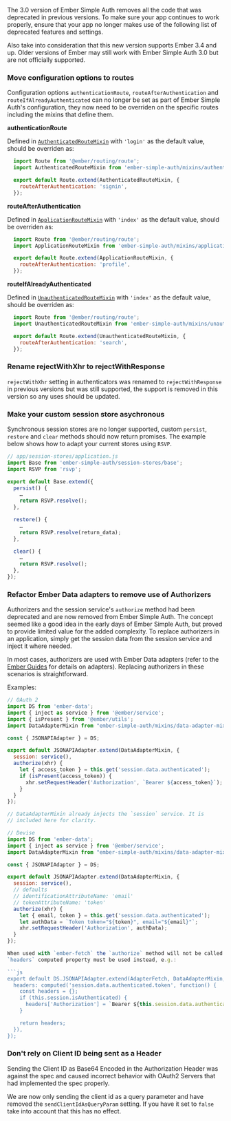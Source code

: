 The 3.0 version of Ember Simple Auth removes all the code that was deprecated in previous versions. To make sure
your app continues to work properly, ensure that your app no longer makes use of the following list of deprecated
features and settings.

Also take into consideration that this new version supports Ember 3.4 and up. Older versions of Ember may still
work with Ember Simple Auth 3.0 but are not officially supported.

### Move configuration options to routes

Configuration options `authenticationRoute`, `routeAfterAuthentication` and ` routeIfAlreadyAuthenticated` can
no longer be set as part of Ember Simple Auth's configuration, they now need to be overriden on the specific
routes including the mixins that define them.

**authenticationRoute**

Defined in [`AuthenticatedRouteMixin`](http://ember-simple-auth.com/api/classes/AuthenticatedRouteMixin.html) with
`'login'` as the default value, should be overriden as:

```js app/routes/protected.js
  import Route from '@ember/routing/route';
  import AuthenticatedRouteMixin from 'ember-simple-auth/mixins/authenticated-route-mixin';

  export default Route.extend(AuthenticatedRouteMixin, {
    routeAfterAuthentication: 'signin',
  });
```

**routeAfterAuthentication**

Defined in [`ApplicationRouteMixin`](http://ember-simple-auth.com/api/classes/ApplicationRouteMixin.html) with
`'index'` as the default value, should be overriden as:

```js app/routes/application.js
  import Route from '@ember/routing/route';
  import ApplicationRouteMixin from 'ember-simple-auth/mixins/application-route-mixin';

  export default Route.extend(ApplicationRouteMixin, {
    routeAfterAuthentication: 'profile',
  });
```

**routeIfAlreadyAuthenticated**

Defined in [`UnauthenticatedRouteMixin`](http://ember-simple-auth.com/api/classes/UnauthenticatedRouteMixin.html) with
`'index'` as the default value, should be overriden as:

```js app/routes/application.js
  import Route from '@ember/routing/route';
  import UnauthenticatedRouteMixin from 'ember-simple-auth/mixins/unauthenticated-route-mixin';

  export default Route.extend(UnauthenticatedRouteMixin, {
    routeAfterAuthentication: 'search',
  });
```

### Rename rejectWithXhr to rejectWithResponse

`rejectWithXhr` setting in authenticators was renamed to `rejectWithResponse` in previous versions but was
still supported, the support is removed in this version so any uses should be updated.

### Make your custom session store asychronous

Synchronous session stores are no longer supported, custom `persist`, `restore` and `clear` methods should now return promises.
The example below shows how to adapt your current stores using `RSVP`.

```js
// app/session-stores/application.js
import Base from 'ember-simple-auth/session-stores/base';
import RSVP from 'rsvp';

export default Base.extend({
  persist() {
    …
    return RSVP.resolve();
  },

  restore() {
    …
    return RSVP.resolve(return_data);
  },

  clear() {
    …
    return RSVP.resolve();
  },
});
```

### Refactor Ember Data adapters to remove use of Authorizers

Authorizers and the session service's `authorize` method had been deprecated and
are now removed from Ember Simple Auth. The concept seemed like a good idea
in the early days of Ember Simple Auth, but proved to provide limited value for
the added complexity. To replace authorizers in an application, simply get the
session data from the session service and inject it where needed.

In most cases, authorizers are used with Ember Data adapters (refer to the
[Ember Guides](https://guides.emberjs.com/v3.4.0/models/customizing-adapters/#toc_headers-customization)
for details on adapters). Replacing authorizers in these scenarios is straightforward.

Examples:

```js
// OAuth 2
import DS from 'ember-data';
import { inject as service } from '@ember/service';
import { isPresent } from '@ember/utils';
import DataAdapterMixin from "ember-simple-auth/mixins/data-adapter-mixin";

const { JSONAPIAdapter } = DS;

export default JSONAPIAdapter.extend(DataAdapterMixin, {
  session: service(),
  authorize(xhr) {
    let { access_token } = this.get('session.data.authenticated');
    if (isPresent(access_token)) {
      xhr.setRequestHeader('Authorization', `Bearer ${access_token}`);
    }
  }
});

// DataAdapterMixin already injects the `session` service. It is
// included here for clarity.
```

```js
// Devise
import DS from 'ember-data';
import { inject as service } from '@ember/service';
import DataAdapterMixin from "ember-simple-auth/mixins/data-adapter-mixin";

const { JSONAPIAdapter } = DS;

export default JSONAPIAdapter.extend(DataAdapterMixin, {
  session: service(),
  // defaults
  // identificationAttributeName: 'email'
  // tokenAttributeName: 'token'
  authorize(xhr) {
    let { email, token } = this.get('session.data.authenticated');
    let authData = `Token token="${token}", email="${email}"`;
    xhr.setRequestHeader('Authorization', authData);
  }
});

When used with `ember-fetch` the `authorize` method will not be called and the
`headers` computed property must be used instead, e.g.:

```js
export default DS.JSONAPIAdapter.extend(AdapterFetch, DataAdapterMixin, {
  headers: computed('session.data.authenticated.token', function() {
    const headers = {};
    if (this.session.isAuthenticated) {
      headers['Authorization'] = `Bearer ${this.session.data.authenticated.token}`;
    }

    return headers;
  }),
});
```

### Don't rely on Client ID being sent as a Header

Sending the Client ID as Base64 Encoded in the Authorization Header was against the spec and caused
incorrect behavior with OAuth2 Servers that had implemented the spec properly.

We are now only sending the client id as a query parameter and have removed the `sendClientIdAsQueryParam`
setting. If you have it set to `false` take into account that this has no effect.
